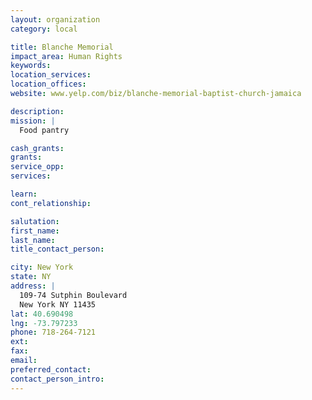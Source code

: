 ```yaml
---
layout: organization
category: local

title: Blanche Memorial
impact_area: Human Rights
keywords: 
location_services: 
location_offices: 
website: www.yelp.com/biz/blanche-memorial-baptist-church-jamaica‎

description: 
mission: |
  Food pantry

cash_grants: 
grants: 
service_opp: 
services: 

learn: 
cont_relationship: 

salutation: 
first_name: 
last_name: 
title_contact_person: 

city: New York
state: NY
address: |
  109-74 Sutphin Boulevard  
  New York NY 11435
lat: 40.690498
lng: -73.797233
phone: 718-264-7121
ext: 
fax: 
email: 
preferred_contact: 
contact_person_intro: 
---
```

